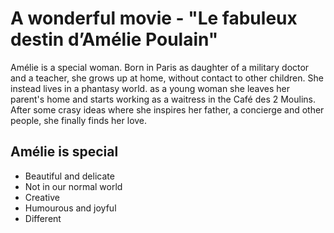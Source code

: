 # A wonderful movie - "Le fabuleux destin d’Amélie Poulain"

Amélie is a special woman. Born in Paris as daughter of a military doctor and a teacher, she grows up at home, without contact to other children. She instead lives in a phantasy world. as a young woman she leaves her parent's home and starts working as a waitress in the Café des 2 Moulins. After some crasy ideas where she inspires her father, a concierge and other people, she finally finds her love.

## Amélie is special
* Beautiful and delicate
* Not in our normal world
* Creative
* Humourous and joyful
* Different

